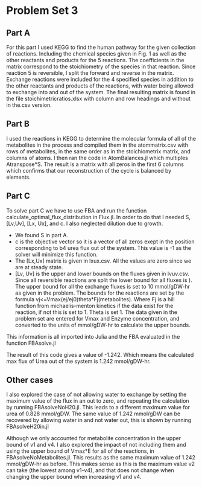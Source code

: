 # Problem Set 3
## Part A
For this part I used KEGG to find the human pathway for the given collection of reactions. Including the chemical species given in Fig. 1 as well as the other reactants and products for the 5 reactions. The coefficients in the matrix correspond to the stoichiometry of the species in that reaction. Since reaction 5 is reversible, I split the forward and reverse in the matrix. Exchange reactions were included for the 4 specified species in addition to the other reactants and products of the reactions, with water being allowed to exchange into and out of the system. The final resulting matrix is found in the file stoichimetricratios.xlsx with column and row headings and without in the.csv version.

## Part B
I used the reactions in KEGG to determine the molecular formula of all of the metabolites in the process and compiled them in the atommatrix.csv  with rows of metabolites, in the same order as in the stoichiometrix matrix, and columns of atoms. I then ran the code in AtomBalances.jl which multiples Atranspose*S. The result is a matrix with all zeros in the first 6 columns which confirms that our reconstruction of the cycle is balanced by elements.

## Part C
To solve part C we have to use FBA and run the function calculate_optimal_flux_distribution in Flux.jl. In order to do that I needed S, [Lv,Uv], [Lx, Ux], and c. I also neglected dilution due to growth.

* We found S in part A.
* c is the objective vector so it is a vector of all zeros exept in the position corresponding to b4 urea flux out of the system. This value is -1 as the solver will minimize this function.
* The [Lx,Ux] matrix is given in lxux.csv. All the values are zero since we are at steady state.
* [Lv, Uv] is the upper and lower bounds on the fluxes given in lvuv.csv. Since all reversible reactions are split the lower bound for all fluxes is ). The upper bound for all the exchange fluxes is set to 10 mmol/gDW-hr as given in the problem. The bounds for the reactions are set by the formula vj<=Vmax(ej/ej0)theta*Fj(metabolites). Where Fj is a hill function from michaelis-menton kinetics if the data exist for the reaction, if not this is set to 1. Theta is set 1. The data given in the problem set are entered for Vmax and Enzyme concentration, and converted to the units of mmol/gDW-hr to calculate the upper bounds.

This information is all imported into Julia and the FBA evaluated in the function FBAsolve.jl

The result of this code gives a value of -1.242. Which means the calculated max flux of Urea out of the system is 1.242 mmol/gDW-hr.

## Other cases
I also explored the case of not allowing water to exchange by setting the maximum value of the flux in an out to zero, and repeating the calculation by running FBAsolveNoH20.jl. This leads to a different maximum value for urea of 0.828 mmol/gDW. The same value of 1.242 mmol/gDW can be recovered by allowing water in and not water out, this is shown by running FBAsolveH20in.jl

Although we only accounted for metabolite concentration in the upper bound of v1 and v4. I also explored the impact of not including them and using the upper bound of Vmaz*E for all of the reactions, in FBAsolveNoMetabolites.jl. This results as the same maximum value of 1.242 mmol/gDW-hr as before. This makes sense as this is the maximum value v2 can take (the lowest among v1-v4), and that does not change when changing the upper bound when increasing v1 and v4.
